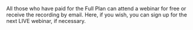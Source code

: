 All those who have paid for the Full Plan can attend a webinar for free or receive the recording by email. Here, if you wish, you can sign up for the next LIVE webinar, if necessary.